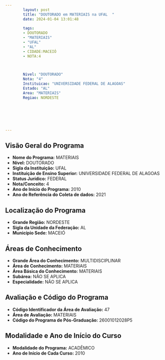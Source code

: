 ```yaml
---
        layout: post
        title: "DOUTORADO em MATERIAIS na UFAL  "
        date: 2024-01-04 13:01:48
     
        tags:
        - DOUTORADO
        - "MATERIAIS"
        - "UFAL"
        - "AL"
        - CIDADE:MACEIÓ
        - NOTA:4
        
       

        Nivel: "DOUTORADO"
        Nota: "4"
        Instituicao: "UNIVERSIDADE FEDERAL DE ALAGOAS"
        Estado: "AL"
        Area: "MATERIAIS"
        Regiao: NORDESTE
        
        
        
        
        
        
---
```

## Visão Geral do Programa
- **Nome do Programa:** MATERIAIS
- **Nível:** DOUTORADO
- **Sigla da Instituição:** UFAL
- **Instituição de Ensino Superior:** UNIVERSIDADE FEDERAL DE ALAGOAS
- **Status Jurídico:** FEDERAL
- **Nota/Conceito:** 4
- **Ano de Início do Programa:** 2010
- **Ano de Referência do Coleta de dados:** 2021

## Localização do Programa
- **Grande Região:** NORDESTE
- **Sigla da Unidade da Federação:** AL
- **Município Sede:** MACEIÓ

## Áreas de Conhecimento
- **Grande Área do Conhecimento:** MULTIDISCIPLINAR
- **Área de Conhecimento:** MATERIAIS
- **Área Básica do Conhecimento:** MATERIAIS
- **Subárea:** NÃO SE APLICA
- **Especialidade:** NÃO SE APLICA

## Avaliação e Código do Programa
- **Código Identificador da Área de Avaliação:** 47
- **Área de Avaliação:** MATERIAIS
- **Código do Programa de Pós-Graduação:** 26001012028P5


## Modalidade e Ano de Início do Curso
- **Modalidade do Programa:** ACADÊMICO
- **Ano de Início de Cada Curso:** 2010
